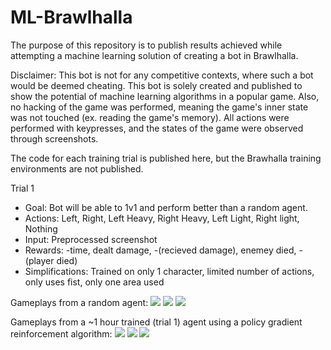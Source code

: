 # ML-Brawlhalla
The purpose of this repository is to publish results achieved while attempting a machine learning solution of creating a bot in Brawlhalla.

Disclaimer: This bot is not for any competitive contexts, where such a bot would be deemed cheating. This bot is solely created and published to show the potential of machine learning algorithms in a popular game. Also, no hacking of the game was performed, meaning the game's inner state was not touched (ex. reading the game's memory). All actions were performed with keypresses, and the states of the game were observed through screenshots.

The code for each training trial is published here, but the Brawhalla training environments are not published.

Trial 1
- Goal: Bot will be able to 1v1 and perform better than a random agent.
- Actions: Left, Right, Left Heavy, Right Heavy, Left Light, Right light, Nothing
- Input: Preprocessed screenshot
- Rewards: -time, dealt damage, -(recieved damage), enemey died, -(player died)
- Simplifications: Trained on only 1 character, limited number of actions, only uses fist, only one area used

Gameplays from a random agent:
![](./gifs/random_1.gif)
![](./gifs/random_2.gif)
![](./gifs/random_3.gif)

Gameplays from a ~1 hour trained (trial 1) agent using a policy gradient reinforcement algorithm:
![](./gifs/trained_t1_1.gif)
![](./gifs/trained_t1_2.gif)
![](./gifs/trained_t1_3.gif)
